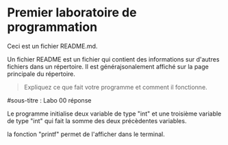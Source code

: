 # Premier laboratoire de programmation

Ceci est un fichier README.md.

Un fichier README est un fichier qui contient des informations sur d'autres fichiers dans un répertoire. Il est générajsonalement affiché sur la page principale du répertoire.

> Expliquez ce que fait votre programme et comment il fonctionne.

#sous-titre : Labo 00 réponse

Le programme initialise deux variable de type "int" et une troisième variable de type "int" qui fait la somme des deux précèdentes variables.

la fonction "printf" permet de l'afficher dans le terminal.
